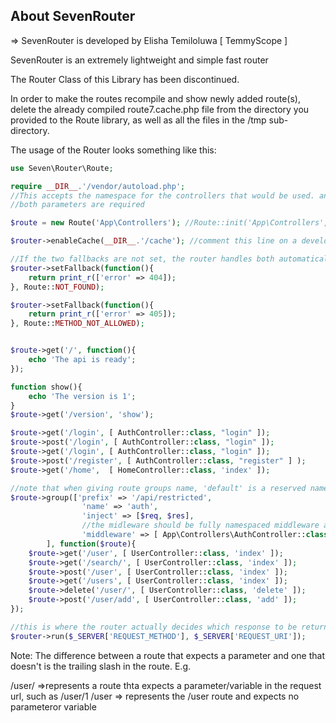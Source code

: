 ## About SevenRouter

=> SevenRouter is developed by Elisha Temiloluwa [ TemmyScope ]	

SevenRouter is an extremely lightweight and simple fast router

The Router Class of this Library has been discontinued.

In order to make the routes recompile and show newly added route(s), delete the already compiled route7.cache.php file from the directory you provided to the Route library, as well as all the files in the /tmp sub-directory.


The usage of the Router looks something like this:
```php
use Seven\Router\Route;

require __DIR__.'/vendor/autoload.php';
//This accepts the namespace for the controllers that would be used. and the cache directory for the compiled routes
//both parameters are required

$route = new Route('App\Controllers'); //Route::init('App\Controllers', __DIR__.'/cache');

$router->enableCache(__DIR__.'/cache'); //comment this line on a development server

//If the two fallbacks are not set, the router handles both automatically
$router->setFallback(function(){
	return print_r(['error' => 404]);
}, Route::NOT_FOUND);

$router->setFallback(function(){
	return print_r(['error' => 405]);
}, Route::METHOD_NOT_ALLOWED);


$route->get('/', function(){
	echo 'The api is ready';
});

function show(){
	echo 'The version is 1';
}
$route->get('/version', 'show');

$route->get('/login', [ AuthController::class, "login" ]);
$route->post('/login', [ AuthController::class, "login" ]);
$route->get('/login', [ AuthController::class, "login" ]);
$route->post('/register', [ AuthController::class, "register" ] );
$route->get('/home',  [ HomeController::class, 'index' ]);

//note that when giving route groups name, 'default' is a reserved name in the library, so don't use it.
$route->group(['prefix' => '/api/restricted', 
				'name' => 'auth',
				'inject' => [$req, $res],
				//the midleware should be fully namespaced middleware and must expect a closure $next param
				'middleware' => [ App\Controllers\AuthController::class, "index"]
		], function($route){
	$route->get('/user', [ UserController::class, 'index' ]);
	$route->get('/search/', [ UserController::class, 'index' ]);
	$route->post('/user', [ UserController::class, 'index' ]);
	$route->get('/users', [ UserController::class, 'index' ]);
	$route->delete('/user/', [ UserController::class, 'delete' ]);
	$route->post('/user/add', [ UserController::class, 'add' ]);
});

//this is where the router actually decides which response to be returned
$router->run($_SERVER['REQUEST_METHOD'], $_SERVER['REQUEST_URI']);
```

Note: The difference between a route that expects a parameter and one that doesn't is the trailing slash in the route. E.g.

/user/ =>represents a route thta expects a parameter/variable in the request url, such as /user/1
/user => represents the /user route and expects no parameteror variable